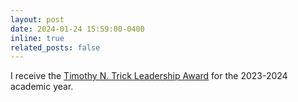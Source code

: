 ```yaml
---
layout: post
date: 2024-01-24 15:59:00-0400
inline: true
related_posts: false
---
```

I receive the [Timothy N. Trick Leadership Award](https://ece.illinois.edu/academics/ugrad/scholarships-and-awards/awards/trick) for the 2023-2024 academic year. 